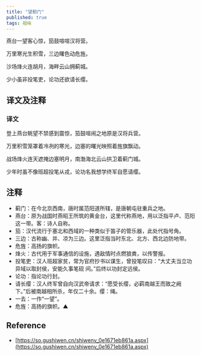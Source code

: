 ```yaml
---
title: "望蓟门"
published: true
tags: 祖咏
---
```


燕台一望客心惊，笳鼓喧喧汉将营。

万里寒光生积雪，三边曙色动危旌。

沙场烽火连胡月，海畔云山拥蓟城。

少小虽非投笔吏，论功还欲请长缨。

## 译文及注释

### 译文

登上燕台眺望不禁感到震惊，笳鼓喧闹之地原是汉将兵营。

万里积雪笼罩着冷冽的寒光，边塞的曙光映照着旌旗飘动。

战场烽火连天遮掩边塞明月，南渤海北云山拱卫着蓟门城。

少年时虽不像班超投笔从戎，论功名我想学终军自愿请缨。

## 注释

- 蓟门：在今北京西南，唐时属范阳道所辖，是唐朝屯驻重兵之地。
- 燕台：原为战国时燕昭王所筑的黄金台，这里代称燕地，用以泛指平卢、范阳这一带。客：诗人自称。
- 笳：汉代流行于塞北和西域的一种类似于笛子的管乐器，此处代指号角。
- 三边：古称幽、并、凉为三边。这里泛指当时东北、北方、西北边防地带。
- 危旌：高扬的旗帜。
- 烽火：古代用于军事通信的设施，遇敌情时点燃狼粪，以传警报。
- 投笔吏：汉人班超家贫，常为官府抄书以谋生，曾投笔叹曰：“大丈夫当立功异域以取封侯，安能久事笔砚 间。”后终以功封定远侯。
- 论功：指论功行封。
- 请长缨：汉人终军曾自向汉武帝请求：“愿受长缨，必羁南越王而致之阙下。”后被南越相所杀，年仅二十余。缨：绳。
- 一去：一作“一望”。
- 危旌：高扬的旗帜。▲

## Reference

- [https://so.gushiwen.cn/shiwenv_0e1671eb861a.aspx](https://so.gushiwen.cn/shiwenv_0e1671eb861a.aspx)
